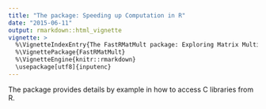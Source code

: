 ```yaml
---
title: "The package: Speeding up Computation in R"
date: "2015-06-11"
output: rmarkdown::html_vignette
vignette: >
  %\VignetteIndexEntry{The FastRMatMult package: Exploring Matrix Multiplication }
  %\VignettePackage{FastRMatMult}
  %\VignetteEngine{knitr::rmarkdown}
  \usepackage[utf8]{inputenc}
---
```





The package provides details by example in how to access C libraries from R. 
